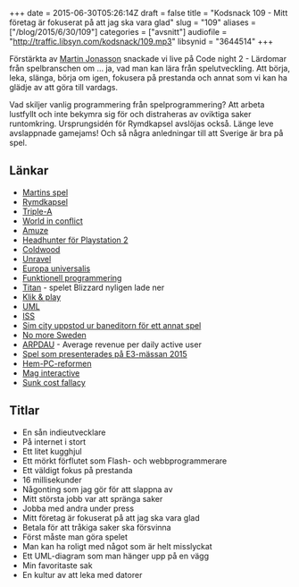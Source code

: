 +++
date = 2015-06-30T05:26:14Z
draft = false
title = "Kodsnack 109 - Mitt företag är fokuserat på att jag ska vara glad"
slug = "109"
aliases = ["/blog/2015/6/30/109"]
categories = ["avsnitt"]
audiofile = "http://traffic.libsyn.com/kodsnack/109.mp3"
libsynid = "3644514"
+++

Förstärkta av [Martin Jonasson](http://www.twitter.com/grapefrukt) snackade vi live på Code night 2 - Lärdomar från spelbranschen om … ja, vad man kan lära från spelutveckling. Att börja, leka, slänga, börja om igen, fokusera på prestanda och annat som vi kan ha glädje av att göra till vardags.

Vad skiljer vanlig programmering från spelprogrammering? Att arbeta lustfyllt och inte bekymra sig för och distraheras av oviktiga saker runtomkring. Ursprungsidén för Rymdkapsel avslöjas också. Länge leve avslappnade gamejams! Och så några anledningar till att Sverige är bra på spel.

## Länkar ##
* [Martins spel](http://grapefrukt.com/)
* [Rymdkapsel](http://rymdkapsel.com/)
* [Triple-A](https://en.wikipedia.org/wiki/AAA_%28video_game_industry%29)
* [World in conflict](https://en.wikipedia.org/wiki/World_in_Conflict)
* [Amuze](https://en.wikipedia.org/wiki/Amuze)
* [Headhunter för Playstation 2](https://en.wikipedia.org/wiki/Headhunter_%28video_game%29)
* [Coldwood](https://www.google.com/search?client=safari&rls=en&q=coldwood+interactive&ie=UTF-8&oe=UTF-8)
* [Unravel](http://www.unravelgame.com/welcome-to-unravel.html)
* [Europa universalis](https://en.wikipedia.org/wiki/Europa_Universalis)
* [Funktionell programmering](https://en.wikipedia.org/wiki/Functional_programming)
* [Titan](http://www.polygon.com/2014/9/23/6827535/blizzard-history-of-titan-mmo) - spelet Blizzard nyligen lade ner
* [Klik & play](https://www.glorioustrainwrecks.com/wiki/Klik_'n'_Play)
* [UML](https://en.wikipedia.org/wiki/Unified_Modeling_Language)
* [ISS](https://en.wikipedia.org/wiki/International_Space_Station)
* [Sim city uppstod ur baneditorn för ett annat spel](https://en.wikipedia.org/wiki/SimCity_%281989_video_game%29#History)
* [No more Sweden](http://nomoresweden.com/)
* [ARPDAU](https://en.wikipedia.org/wiki/Average_revenue_per_user) - Average revenue per daily active user
* [Spel som presenterades på E3-mässan 2015](http://www.ign.com/wikis/e3/Games_at_E3_2015)
* [Hem-PC-reformen](https://sv.wikipedia.org/wiki/Hem-PC)
* [Mag interactive](http://maginteractive.com/)
* [Sunk cost fallacy](https://en.wikipedia.org/wiki/Escalation_of_commitment)

## Titlar ##
* En sån indieutvecklare
* På internet i stort
* Ett litet kugghjul
* Ett mörkt förflutet som Flash- och webbprogrammerare
* Ett väldigt fokus på prestanda
* 16 millisekunder
* Någonting som jag gör för att slappna av
* Mitt största jobb var att spränga saker
* Jobba med andra under press
* Mitt företag är fokuserat på att jag ska vara glad
* Betala för att tråkiga saker ska försvinna
* Först måste man göra spelet
* Man kan ha roligt med något som är helt misslyckat
* Ett UML-diagram som man hänger upp på en vägg
* Min favoritaste sak
* En kultur av att leka med datorer